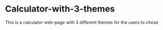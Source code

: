 # Calculator-with-3-themes
This is a calculator web-page with 3 different themes for the users to chose

